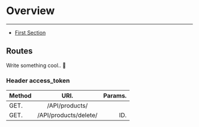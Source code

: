 # Overview

---

- [First Section](#section-1)

<a name="section-1"></a>
## Routes

Write something cool.. 🦊
### Header access_token

| Method      | URI.                         | Params.       |
| :---        |    :----:                    |          ---: |
| GET.        | /API/products/               |               |
| GET.        | /API/products/delete/        | ID.           |

